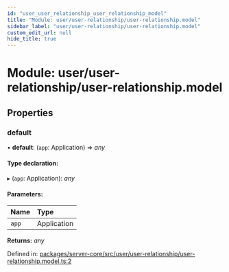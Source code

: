 ```yaml
---
id: "user_user_relationship_user_relationship_model"
title: "Module: user/user-relationship/user-relationship.model"
sidebar_label: "user/user-relationship/user-relationship.model"
custom_edit_url: null
hide_title: true
---
```


# Module: user/user-relationship/user-relationship.model

## Properties

### default

• **default**: (`app`: Application) => *any*

#### Type declaration:

▸ (`app`: Application): *any*

#### Parameters:

| Name | Type |
| :------ | :------ |
| `app` | Application |

**Returns:** *any*

Defined in: [packages/server-core/src/user/user-relationship/user-relationship.model.ts:2](https://github.com/xr3ngine/xr3ngine/blob/2d83606b6/packages/server-core/src/user/user-relationship/user-relationship.model.ts#L2)
